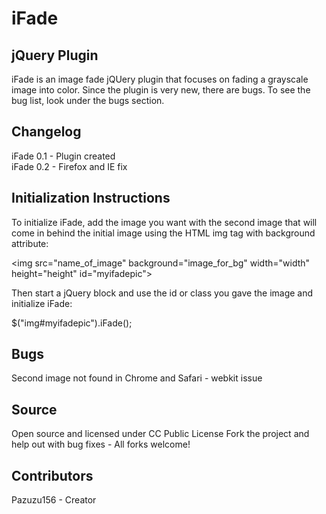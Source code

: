 iFade
=====

jQuery Plugin
-------------
iFade is an image fade jQUery plugin that focuses on fading a grayscale image into color.
Since the plugin is very new, there are bugs. To see the bug list, look under the bugs section.

Changelog
---------
iFade 0.1 - Plugin created<br>
iFade 0.2 - Firefox and IE fix

Initialization Instructions
---------------------------
To initialize iFade, add the image you want with the second image that will come in behind the initial image using the HTML img tag with background attribute:

&lt;img src="name_of_image" background="image_for_bg" width="width" height="height" id="myifadepic"&gt;

Then start a jQuery block and use the id or class you gave the image and initialize iFade:

$("img#myifadepic").iFade();

Bugs
----
Second image not found in Chrome and Safari - webkit issue

Source
------
Open source and licensed under CC Public License
Fork the project and help out with bug fixes - All forks welcome!

Contributors
------------
Pazuzu156 - Creator